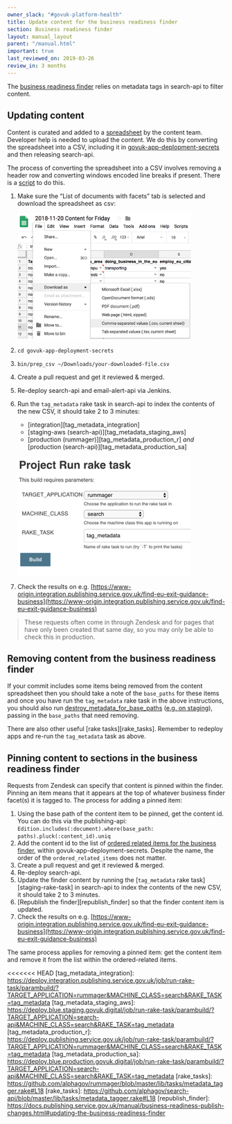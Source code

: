 ```yaml
---
owner_slack: "#govuk-platform-health"
title: Update content for the business readiness finder
section: Business readiness finder
layout: manual_layout
parent: "/manual.html"
important: true
last_reviewed_on: 2019-03-26
review_in: 3 months
---
```


The [business readiness finder][business-readiness-finder] relies on metadata tags in search-api to filter content.

## Updating content

Content is curated and added to a [spreadsheet][] by the content team. Developer help is needed to upload the content. We do this by converting the spreadsheet into a CSV, including it in [govuk-app-deplopment-secrets][govuk-app-deployment-secrets] and then releasing search-api.

The process of converting the spreadsheet into a CSV involves removing a header row and converting windows encoded line breaks if present.  There is a [script](https://github.com/alphagov/govuk-app-deployment-secrets/blob/master/bin/prep_csv) to do this.

1. Make sure the “List of documents with facets” tab is selected and download the spreadsheet as csv:

    ![download](images/download.png)

2. `cd govuk-app-deployment-secrets`
3. `bin/prep_csv ~/Downloads/your-downloaded-file.csv`
4. Create a pull request and get it reviewed & merged.
5. Re-deploy search-api and email-alert-api via Jenkins.
6. Run the `tag_metadata` rake task in search-api to index the contents of the new CSV, it should take 2 to 3 minutes:
    * [integration][tag_metadata_integration]
    * [staging-aws (search-api)][tag_metadata_staging_aws]
    * [production (rummager)][tag_metadata_production_r] *and* [production (search-api)][tag_metadata_production_sa]

    ![rake_task](images/rake.png)

7. Check the results on e.g. [https://www-origin.integration.publishing.service.gov.uk/find-eu-exit-guidance-business](https://www-origin.integration.publishing.service.gov.uk/find-eu-exit-guidance-business)

> These requests often come in through Zendesk and for pages that have only been created that same day, so you may only be able to check this in production.


## Removing content from the business readiness finder

If your commit includes some items being removed from the content spreadsheet then you should take a note of the `base_paths` for these items and once you have run the `tag_metadata` rake task in the above instructions, you should also run [destroy_metadata_for_base_paths][destroy-metadata] ([e.g. on staging][metadata-rake-task]), passing in the `base_paths` that need removing.

There are also other useful [rake tasks][rake_tasks]. Remember to redeploy apps and re-run the `tag_metadata` task as above.

## Pinning content to sections in the business readiness finder

Requests from Zendesk can specify that content is pinned within the finder. Pinning an item means that it appears at the top of whatever business finder facet(s) it is tagged to. The process for adding a pinned item:

1. Using the base path of the content item to be pinned, get the content id. You can do this via the publishing-api:
```Edition.includes(:document).where(base_path: paths).pluck(:content_id).uniq```
2. Add the content id to the list of [ordered related items for the business finder](https://github.com/alphagov/govuk-app-deployment-secrets/blob/master/shared_config/find-eu-exit-guidance-business.yml#L222-L244), within govuk-app-deployment-secrets.  Despite the name, the order of the `ordered_related_items` does not matter.
3. Create a pull request and get it reviewed & merged.
4. Re-deploy search-api.
5. Update the finder content by running the [`tag_metadata` rake task][staging-rake-task] in search-api to index the contents of the new CSV, it should take 2 to 3 minutes.
6. [Republish the finder][republish_finder] so that the finder content item is updated.
7. Check the results on e.g. [https://www-origin.integration.publishing.service.gov.uk/find-eu-exit-guidance-business](https://www-origin.integration.publishing.service.gov.uk/find-eu-exit-guidance-business)

The same process applies for removing a pinned item: get the content item and remove it from the list within the ordered-related items.

[govuk-app-deployment-secrets]: https://github.com/alphagov/govuk-app-deployment-secrets
[destroy-metadata]: https://github.com/alphagov/search-api/blob/605b08bc96999b58d3a5eb57967ffc7a8de1e41c/lib/tasks/metadata_tagger.rake#L9
[metadata-rake-task]: https://deploy.staging.publishing.service.gov.uk/job/run-rake-task/parambuild/?TARGET_APPLICATION=search-api&MACHINE_CLASS=search&RAKE_TASK=destroy_metadata_for_base_paths
[business-readiness-finder]: https://www.gov.uk/find-eu-exit-guidance-business
[spreadsheet]: https://docs.google.com/spreadsheets/d/1bFSDYFT5fBpDQTvAeqw4j7QhYXTnFmDuGCLGDwx-wYk/edit#gid=372225498
<<<<<<< HEAD
[tag_metadata_integration]: https://deploy.integration.publishing.service.gov.uk/job/run-rake-task/parambuild/?TARGET_APPLICATION=rummager&MACHINE_CLASS=search&RAKE_TASK=tag_metadata
[tag_metadata_staging_aws]: https://deploy.blue.staging.govuk.digital/job/run-rake-task/parambuild/?TARGET_APPLICATION=search-api&MACHINE_CLASS=search&RAKE_TASK=tag_metadata
[tag_metadata_production_r]: https://deploy.publishing.service.gov.uk/job/run-rake-task/parambuild/?TARGET_APPLICATION=rummager&MACHINE_CLASS=search&RAKE_TASK=tag_metadata
[tag_metadata_production_sa]: https://deploy.blue.production.govuk.digital/job/run-rake-task/parambuild/?TARGET_APPLICATION=search-api&MACHINE_CLASS=search&RAKE_TASK=tag_metadata
[rake_tasks]: https://github.com/alphagov/rummager/blob/master/lib/tasks/metadata_tagger.rake#L18
[rake_tasks]: https://github.com/alphagov/search-api/blob/master/lib/tasks/metadata_tagger.rake#L18
[republish_finder]: https://docs.publishing.service.gov.uk/manual/business-readiness-publish-changes.html#updating-the-business-readiness-finder
